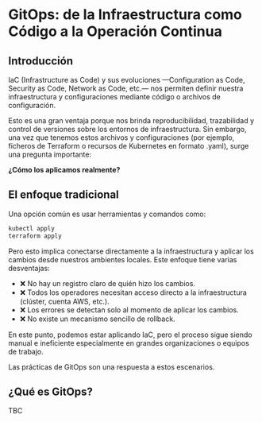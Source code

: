 # GitOps: de la Infraestructura como Código a la Operación Continua

## Introducción

IaC (Infrastructure as Code) y sus evoluciones —Configuration as Code, Security as Code, Network as Code, etc.— nos permiten definir nuestra infraestructura y configuraciones mediante código o archivos de configuración.

Esto es una gran ventaja porque nos brinda reproducibilidad, trazabilidad y control de versiones sobre los entornos de infraestructura.
Sin embargo, una vez que tenemos estos archivos y configuraciones (por ejemplo, ficheros de Terraform o recursos de Kubernetes en formato .yaml), surge una pregunta importante:

**¿Cómo los aplicamos realmente?**

## El enfoque tradicional

Una opción común es usar herramientas y comandos como:

```bash
kubectl apply
terraform apply
```

Pero esto implica conectarse directamente a la infraestructura y aplicar los cambios desde nuestros ambientes locales.
Este enfoque tiene varias desventajas:
  - ❌ No hay un registro claro de quién hizo los cambios.
  - ❌ Todos los operadores necesitan acceso directo a la infraestructura (clúster, cuenta AWS, etc.).
  - ❌ Los errores se detectan solo al momento de aplicar los cambios.
  - ❌ No existe un mecanismo sencillo de rollback.

En este punto, podemos estar aplicando IaC, pero el proceso sigue siendo manual e ineficiente especialmente en grandes organizaciones o equipos de trabajo.

Las prácticas de GitOps son una respuesta a estos escenarios.

## ¿Qué es GitOps?

TBC